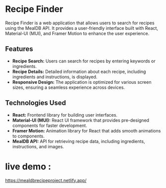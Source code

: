 # Recipe Finder

Recipe Finder is a web application that allows users to search for recipes using the MealDB API. It provides a user-friendly interface built with React, Material-UI (MUI), and Framer Motion to enhance the user experience.

## Features

- **Recipe Search:** Users can search for recipes by entering keywords or ingredients.
- **Recipe Details:** Detailed information about each recipe, including ingredients and instructions, is displayed.
- **Responsive Design:** The application is optimized for various screen sizes, ensuring a seamless experience across devices.

## Technologies Used

- **React:** Frontend library for building user interfaces.
- **Material-UI (MUI):** React UI framework that provides pre-designed components for faster development.
- **Framer Motion:** Animation library for React that adds smooth animations to components.
- **MealDB API:** API for retrieving recipe data, including ingredients, instructions, and images.

# live demo :
https://mealdbrecipeproject.netlify.app/
